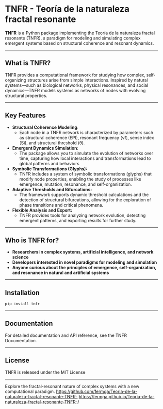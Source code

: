 # TNFR - Teoría de la naturaleza fractal resonante

**TNFR** is a Python package implementing the Teoría de la naturaleza fractal resonante (TNFR), a paradigm for modeling and simulating complex emergent systems based on structural coherence and resonant dynamics.

---

## What is TNFR?

TNFR provides a computational framework for studying how complex, self-organizing structures arise from simple interactions. Inspired by natural systems—such as biological networks, physical resonances, and social dynamics—TNFR models systems as networks of nodes with evolving structural properties.

---

## Key Features

- **Structural Coherence Modeling:**  
  - Each node in a TNFR network is characterized by parameters such as structural coherence (EPI), resonant frequency (νf), sense index (Si), and structural threshold (θ).
- **Emergent Dynamics Simulation:**  
  - The package allows you to simulate the evolution of networks over time, capturing how local interactions and transformations lead to global patterns and behaviors.
- **Symbolic Transformations (Glyphs):**  
  - TNFR includes a system of symbolic transformations (glyphs) that modify node properties, enabling the study of processes like emergence, mutation, resonance, and self-organization.
- **Adaptive Thresholds and Bifurcations:**  
  - The framework supports dynamic threshold calculations and the detection of structural bifurcations, allowing for the exploration of phase transitions and critical phenomena.
- **Flexible Analysis and Export:**  
  - TNFR provides tools for analyzing network evolution, detecting emergent patterns, and exporting results for further study.

---

## Who is TNFR for?

- **Researchers in complex systems, artificial intelligence, and network science**
- **Developers interested in novel paradigms for modeling and simulation**
- **Anyone curious about the principles of emergence, self-organization, and resonance in natural and artificial systems**

---

## Installation

```bash
pip install tnfr
```

---

## Documentation

For detailed documentation and API reference, see the TNFR Documentation.

---

## License

TNFR is released under the MIT License

---

Explore the fractal-resonant nature of complex systems with a new computational paradigm.
https://github.com/fermga/Teoria-de-la-naturaleza-fractal-resonante-TNFR-
https://fermga.github.io/Teoria-de-la-naturaleza-fractal-resonante-TNFR-/